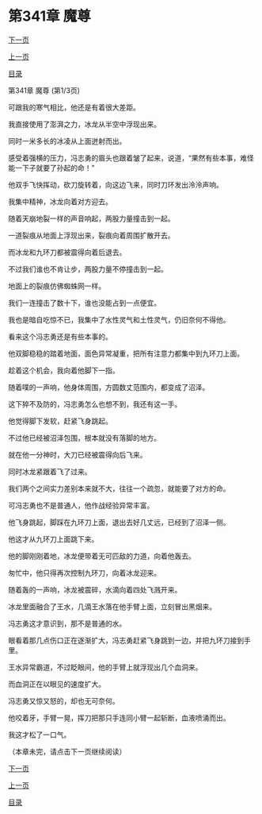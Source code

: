 <h1>第341章   魔尊</h1>
            <div><p><a href="./1021_%E7%AC%AC341%E7%AB%A0_%E9%AD%94%E5%B0%8A.md">下一页</a></p><p><a href="./1019_%E7%AC%AC340%E7%AB%A0_%E6%9C%88%E8%9A%80.md">上一页</a></p><p><a href="../">目录</a></p></div>
            <div><p>第341章   魔尊 (第1/3页)</p><p>可跟我的寒气相比，他还是有着很大差距。</p><p>我直接使用了澎湃之力，冰龙从半空中浮现出来。</p><p>同时一米多长的冰凌从上面迸射而出。</p><p>感受着强横的压力，冯志勇的眉头也跟着皱了起来，说道，“果然有些本事，难怪能一下子就要了孙起的命！”</p><p>他双手飞快挥动，砍刀旋转着，向这边飞来，同时刀环发出泠泠声响。</p><p>我集中精神，冰龙向着对方迎去。</p><p>随着天崩地裂一样的声音响起，两股力量撞击到一起。</p><p>一道裂痕从地面上浮现出来，裂痕向着周围扩散开去。</p><p>而冰龙和九环刀都被震得向着后退去。</p><p>不过我们谁也不肯让步，两股力量不停撞击到一起。</p><p>地面上的裂痕仿佛蜘蛛网一样。</p><p>我们一连撞击了数十下，谁也没能占到一点便宜。</p><p>我也是暗自吃惊不已，我集中了水性灵气和土性灵气，仍旧奈何不得他。</p><p>看来这个冯志勇还是有些本事的。</p><p>他双脚稳稳的踏着地面，面色异常凝重，把所有注意力都集中到九环刀上面。</p><p>趁着这个机会，我向着他脚下一指。</p><p>随着噗的一声响，他身体周围，方圆数丈范围内，都变成了沼泽。</p><p>这下猝不及防的，冯志勇怎么也想不到，我还有这一手。</p><p>他觉得脚下发软，赶紧飞身跳起。</p><p>不过他已经被沼泽包围，根本就没有落脚的地方。</p><p>就在他一分神时，大刀已经被震得向后飞来。</p><p>同时冰龙紧跟着飞了过来。</p><p>我们两个之间实力差别本来就不大，往往一个疏忽，就能要了对方的命。</p><p>可冯志勇也不是普通人，他作战经验异常丰富。</p><p>他飞身跳起，脚踩在九环刀上面，退出去好几丈远，已经到了沼泽一侧。</p><p>他这才从九环刀上面跳下来。</p><p>他的脚刚刚着地，冰龙便带着无可匹敌的力道，向着他轰去。</p><p>匆忙中，他只得再次控制九环刀，向着冰龙迎来。</p><p>随着轰的一声响，冰龙被震碎，水滴向着四处飞溅开来。</p><p>冰龙里面融合了王水，几滴王水落在他手臂上面，立刻冒出黑烟来。</p><p>冯志勇这才意识到，那不是普通的水。</p><p>眼看着那几点伤口正在逐渐扩大，冯志勇赶紧飞身跳到一边，并把九环刀接到手里。</p><p>王水异常霸道，不过眨眼间，他的手臂上就浮现出几个血洞来。</p><p>而血洞正在以眼见的速度扩大。</p><p>冯志勇又惊又怒的，却也无可奈何。</p><p>他咬着牙，手臂一晃，挥刀把那只手连同小臂一起斩断，血液喷涌而出。</p><p>我这才松了一口气。</p><p>（本章未完，请点击下一页继续阅读）</p></div>
            <div><p><a href="./1021_%E7%AC%AC341%E7%AB%A0_%E9%AD%94%E5%B0%8A.md">下一页</a></p><p><a href="./1019_%E7%AC%AC340%E7%AB%A0_%E6%9C%88%E8%9A%80.md">上一页</a></p><p><a href="../">目录</a></p></div>